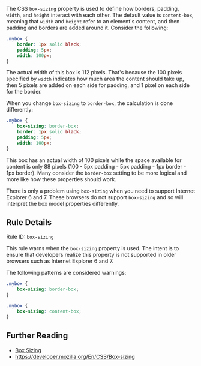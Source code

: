 The CSS `box-sizing` property is used to define how borders, padding, `width`, and `height` interact with each other. The default value is `content-box`, meaning that `width` and `height` refer to an element's content, and then padding and borders are added around it. Consider the following:

```css
.mybox {
    border: 1px solid black;
    padding: 5px;
    width: 100px;
}
```

The actual width of this box is 112 pixels. That's because the 100 pixels specified by `width` indicates how much area the content should take up, then 5 pixels are added on each side for padding, and 1 pixel on each side for the border.

When you change `box-sizing` to `border-box`, the calculation is done differently:

```css
.mybox {
    box-sizing: border-box;
    border: 1px solid black;
    padding: 5px;
    width: 100px;
}
```

This box has an actual width of 100 pixels while the space available for content is only 88 pixels (100 - 5px padding - 5px padding - 1px border - 1px border). Many consider the `border-box` setting to be more logical and more like how these properties should work.

There is only a problem using `box-sizing` when you need to support Internet Explorer 6 and 7. These browsers do not support `box-sizing` and so will interpret the box model properties differently.

## Rule Details

Rule ID: `box-sizing`

This rule warns when the `box-sizing` property is used. The intent is to ensure that developers realize this property is not supported in older browsers such as Internet Explorer 6 and 7.

The following patterns are considered warnings:

```css
.mybox {
    box-sizing: border-box;
}

.mybox {
    box-sizing: content-box;
}
```

## Further Reading

* [Box Sizing](http://css-tricks.com/7323-box-sizing/)
* https://developer.mozilla.org/En/CSS/Box-sizing
